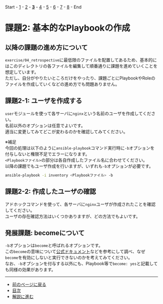 Start - [1](step1.md) - [2](step2.md) - [**3**](step3.md) - [4](step4.md) - [5](step5.md) - [6](step6.md) - [7](step7.md) - [8](step8.md) - End


# 課題2: 基本的なPlaybookの作成

## 以降の課題の進め方について

`exercise/04_retrospective`に最低限のファイルを配置してあるため、基本的にはこのディレクトリの各ファイルを編集して順番通りに課題を進めていくことを想定しています。  
ただし、自分がやりたいところだけをやったり、課題ごとにPlaybookやRoleのファイルを作成していくなどの進め方でも問題ありません。

## 課題2-1: ユーザを作成する

`user`モジュールを使って各サーバに`nginx`という名前のユーザを作成してください。  
名前以外のオプションは任意でよいです。  
適当に変更してみてどこが変わるのかを確認してみてください。

※補足  
今回の処理は以下のように`ansible-playbook`コマンド実行時に`-b`オプションを付与しないと権限不足でエラーになります。  
`<Playbookファイル>`の部分は各自作成したファイル名に合わせてください。  
以降の課題でもユーザ作成を行いますが、いずれも`-b`オプションが必要です。

```bash
ansible-playbook -i inventory <Playbookファイル> -b
```

## 課題2-2: 作成したユーザの確認

アドホックコマンドを使って、各サーバに`nginx`ユーザが作成されたことを確認してください。  
ユーザの存在確認方法はいくつかありますが、どの方法でもよいです。

## 発展課題: becomeについて

`-b`オプションは`become`と呼ばれるオプションです。  
この`become`の意味について[公式ドキュメント](https://docs.ansible.com/ansible/2.9_ja/user_guide/become.html)などを参考にして調べ、なぜ`become`を有効にしないと実行できないのかを考えてみてください。  
なお、`-b`オプションを付与する以外にも、Playbook等で`become: yes`と記載しても同様の効果があります。

---

- [前のページに戻る](step2a.md)
- [目次](README.md)
- [解説に進む](step3a.md)
